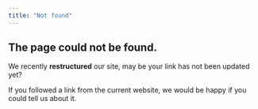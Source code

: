 ```yaml
---
title: "Not found"
---
```


## The page could not be found.

We recently **restructured** our site, may be your link has not been updated yet?

If you followed a link from the current website, we would be happy if you could tell us about it.
